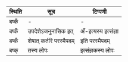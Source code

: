 | स्थिति | सूत्र | टिप्पणी |
| ----- | ------- | ------ |
| बष्कँ | - | - |
| बष्कँ | उपदेशेऽजनुनासिक इत् | अँ-इत्यस्य इत्संज्ञा |
| बष्कँ | शेषात् कर्तरि परस्मैपदम् | इति परस्मैपदम् |
| बष्क् | तस्य लोपः | इत्संज्ञकस्य लोपः |
